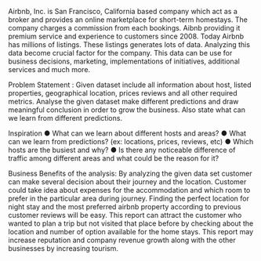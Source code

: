 Airbnb, Inc. is San Francisco, California based company which act as a broker and provides an online marketplace for short-term homestays. The company charges a commission from each bookings. Aibnb providing it premium service and experience to customers  since 2008. Today Airbnb has millions of listings. These listings generates lots of data. Analyzing this data become crucial factor for the company. This data can be use for business decisions, marketing, implementations of initiatives, additional services and much more.

Problem Statement :
Given dataset include all information about host, listed properties, geographical location, prices reviews and all other required metrics. Analyse the given dataset make different predictions and draw meaningful conclusion in order to grow the business. Also state what can we learn from different predictions.  

Inspiration
●	What can we learn about different hosts and areas?
●	What can we learn from predictions? (ex: locations, prices, reviews, etc)
●	Which hosts are the busiest and why?
●	Is there any noticeable difference of traffic among different areas and what could be the 	reason for it?

Business Benefits of the analysis:
By analyzing the given data set customer can make several decision about their journey and the location. Customer could take idea about expenses for the accommodation and which room to prefer in the particular area during journey. Finding the perfect location for night stay and the most preferred airbnb property according to previous customer reviews will be easy. This report can attract the customer who wanted to plan a trip but not visited that place before by checking about the location and number of option available for the home stays. This report may increase reputation and company revenue growth along with the other businesses by increasing tourism. 
